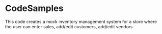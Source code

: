# CodeSamples
This code creates a mock inventory management system for a store where the user can enter sales, add/edit customers, add/edit vendors
